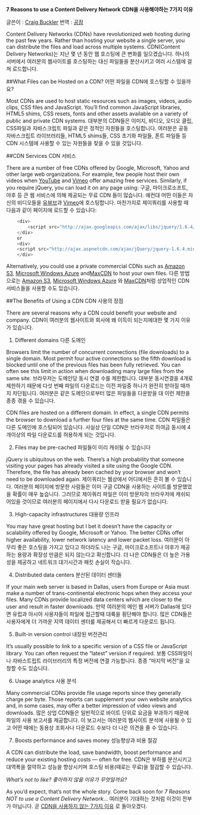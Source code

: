 **7 Reasons to use a Content Delivery Network**
**CDN을 사용해야하는 7가지 이유**

글쓴이 : [Craig Buckler](http://www.sitepoint.com/author/craig-buckler/)
번역 : [공잠](http://gongjam.co.kr/)

Content Delivery Networks (CDNs) have revolutionized web hosting during the past few years. Rather than hosting your website a single server, you can
distribute the files and load across multiple systems. CDN(Content Delivery Networks)는 지난 몇 년 동안 웹 호스팅에 큰 변화를 일으켰습니다. 하나의 서버에서 여러분의 웹사이트를 호스팅하는 대신 파일들을 분산시키고 여러 시스템에 걸쳐 로드합니다.

##What Files can be Hosted on a CDN? 어떤 파일을 CDN에 호스팅할 수 있을까요?

Most CDNs are used to host static resources such as images, videos, audio clips, CSS files and JavaScript. You’ll find common JavaScript libraries, HTML5 shims, CSS resets, fonts and other assets available on a variety of public and private CDN systems. 대부분의 CDN들은 이미지, 비디오, 오디오 클립, CSS파일과 자바스크립트 파일과 같은 정적인 자원들을 호스팅합니다. 여러분은 공동 자바스크립트 라이브러리들, HTML5 shims들, CSS 초기화 파일들, 폰트 파일들 등 CDN 시스템에 사용할 수 있는 자원들을 찾을 수 있을 것입니다.

##CDN Services CDN 서비스

There are a number of free CDNs offered by Google, Microsoft, Yahoo and other large web organizations. For example, few people host their own videos when    [YouTube](http://www.youtube.com/) and [Vimeo](http://vimeo.com/) offer amazing free services. Similarly, if you require jQuery, you can load it on any page using: 구글, 마이크로소프트, 야후 등 큰 웹 서비스에 의해 제공되는 무료 CDN 들이 많습니다. 예컨대 어떤 이들은 자신의 비디오들을 [유뷰브](http://www.youtube.com/)과 [Vimeo](http://vimeo.com/)에 호스팅합니다. 마찬가지로 제이쿼리를 사용할 때 다음과 같이 페이지에 로드할 수 있습니다:

```javascript
    <div>
        <script src="http://ajax.googleapis.com/ajax/libs/jquery/1.6.4/jquery.min.js.js"></script>
    </div>
    or
    <div>
    <script src="http://ajax.aspnetcdn.com/ajax/jQuery/jquery-1.6.4.min.js"></script>
    </div>
```

Alternatively, you could use a private commercial CDNs such as [Amazon S3](http://aws.amazon.com/s3/),    [Microsoft Windows Azure](http://www.microsoft.com/windowsazure/) and[MaxCDN](http://maxcdn.com/) to host your own files. 다른 방법으로는 [Amazon S3](http://aws.amazon.com/s3/), [Microsoft Windows Azure](http://www.microsoft.com/windowsazure/) 와 [MaxCDN](http://maxcdn.com/)처럼 상업적인 CDN 서비스들을 사용할 수도 있습니다.

##The Benefits of Using a CDN CDN 사용의 장점

There are several reasons why a CDN could benefit your website and company. CDN이 여러분의 웹사이트와 회사에 왜 이득이 되는지에대한 몇 가지 이유가 있습니다.

1. Different domains 다른 도메인

Browsers limit the number of concurrent connections (file downloads) to a single domain. Most permit four active connections so the fifth download is
blocked until one of the previous files has been fully retrieved. You can often see this limit in action when downloading many large files from the same site. 브라우저는 도메인당 동시 연결 수를 제한합니다. 대부분 동시연결을 4개로 제한하기 때문에 다섯 번째 파일의 다운로드는 이전 파일중 하나가 완전히 받아질 때까지 차단됩니다. 여러분은 같은 도메인으로부터 많은 파일들을 다운받을 대 이런 제한을 종종 겪을 수 있습니다.

CDN files are hosted on a different domain. In effect, a single CDN permits the browser to download a further four files at the same time. CDN 파일들은 다른 도메인에 호스팅되어 있습니다. 사실상 단일 CDN은 브라우저로 하여금 동시에 4개이상의 파일 다운로드를 허용하게 되는 것입니다.

2. Files may be pre-cached 파일들이 미리 캐쉬될 수 있습니다

jQuery is ubiquitous on the web. There’s a high probability that someone visiting your pages has already visited a site using the Google CDN. Therefore,
the file has already been cached by your browser and won’t need to be downloaded again. 제이쿼리는 웹상에서 어디에서든 흔히 볼 수 있습니다. 여러분의 페이지에 방문한 사람들은 이미 구글 CDN을 사용하는 사이트를 방문했었을 확률이 매우 높습니다. 그러므로 제이쿼리 파일은 이미 방문자의 브라우저에 캐쉬되어있을 것이므로 여러분의 페이지에서 다시 다운로드 받을 필요가 없습니다.

3. High-capacity infrastructures 대용량 인프라

You may have great hosting but I bet it doesn’t have the capacity or scalability offered by Google, Microsoft or Yahoo. The better CDNs offer higher
availability, lower network latency and lower packet loss. 여러분이 아무리 좋은 호스팅을 가지고 있다고 하더라도 나는 구글, 마이크로소프트나 야후가 제공하는 용량과 확장성 만큼은 되지 않는다고 확신합니다. 더 나은 CDN들은 더 높은 가용성을 제공하고 네트워크 대기시간과 패킷 손실이 작습니다.

4. Distributed data centers 분산된 데이터 센터들

If your main web server is based in Dallas, users from Europe or Asia must make a number of trans-continental electronic hops when they access your files.
Many CDNs provide localized data centers which are closer to the user and result in faster downloads. 만약 여러분의 메인 웹 서버가 Dallas에 있다면 유럽과 아시아 사용자들이 파일에 접근할때 대륙을 횡단해야 합니다. 많은 CDN들은 사용자에게 더 가까운 지역 데이터 센터를 제공해서 더 빠르게 다운로드 됩니다.

5. Built-in version control 내장된 버전관리

It’s usually possible to link to a specific version of a CSS file or JavaScript library. You can often request the “latest” version if required. 보통 CSS파일이나 자바스트립트 라이브러리의 특정 버전에 연결 가능합니다. 종종 “마지막 버전”을 요청할 수도 있습니다.

6. Usage analytics 사용 분석

Many commercial CDNs provide file usage reports since they generally charge per byte. Those reports can supplement your own website analytics and, in some
cases, may offer a better impression of video views and downloads. 많은 상업 CDN들은 일반적으로 바이트 단위로 요금을 부과하기 때문에 파일의 사용 보고서를 제공합니다. 이 보고서는 여러분의 웹사이트 분석에 사용될 수 있고 어떤 때에는 동용상 조회사나 다운로드 수보다 더 나은 의견을 줄 수 있습니다.

7. Boosts performance and saves money 성능향상과 비용 절감

A CDN can distribute the load, save bandwidth, boost performance and reduce your existing hosting costs — often for free. CDN은 부하를 분산시키고 대역폭을 절약하고 성능을 향상시키며 호스팅 비용(때로는 무료)을 절감할 수 있습니다.

_What’s not to like?_ _좋아하지 않을 이유가 무엇일까요?_

As you’d expect, that’s not the whole story. Come back soon for _7 Reasons NOT to use a Content Delivery Network_… 여러분이 기대하는 것처럼 이것이 전부가 아닙니다. 곧 [CDN을 사용하지 않는 7가지 이유](http://www.sitepoint.com/7-reasons-not-to-use-a-cdn/) 로 돌아오겠다.